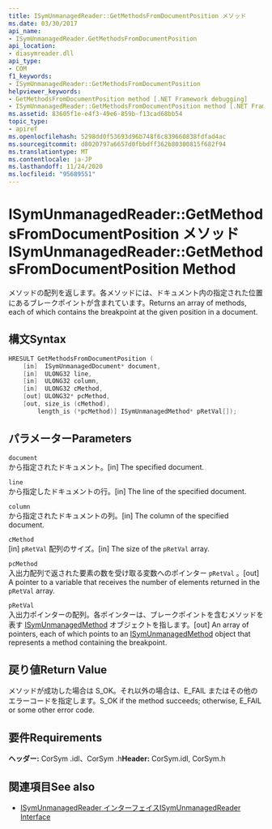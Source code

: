 ```yaml
---
title: ISymUnmanagedReader::GetMethodsFromDocumentPosition メソッド
ms.date: 03/30/2017
api_name:
- ISymUnmanagedReader.GetMethodsFromDocumentPosition
api_location:
- diasymreader.dll
api_type:
- COM
f1_keywords:
- ISymUnmanagedReader::GetMethodsFromDocumentPosition
helpviewer_keywords:
- GetMethodsFromDocumentPosition method [.NET Framework debugging]
- ISymUnmanagedReader::GetMethodsFromDocumentPosition method [.NET Framework debugging]
ms.assetid: 83605f1e-e4f3-49e6-859b-f13cad68bb54
topic_type:
- apiref
ms.openlocfilehash: 5298dd0f53693d96b748f6c839660838fdfad4ac
ms.sourcegitcommit: d8020797a6657d0fbbdff362b80300815f682f94
ms.translationtype: MT
ms.contentlocale: ja-JP
ms.lasthandoff: 11/24/2020
ms.locfileid: "95689551"
---
```

# <a name="isymunmanagedreadergetmethodsfromdocumentposition-method"></a><span data-ttu-id="c81a6-102">ISymUnmanagedReader::GetMethodsFromDocumentPosition メソッド</span><span class="sxs-lookup"><span data-stu-id="c81a6-102">ISymUnmanagedReader::GetMethodsFromDocumentPosition Method</span></span>

<span data-ttu-id="c81a6-103">メソッドの配列を返します。各メソッドには、ドキュメント内の指定された位置にあるブレークポイントが含まれています。</span><span class="sxs-lookup"><span data-stu-id="c81a6-103">Returns an array of methods, each of which contains the breakpoint at the given position in a document.</span></span>  
  
## <a name="syntax"></a><span data-ttu-id="c81a6-104">構文</span><span class="sxs-lookup"><span data-stu-id="c81a6-104">Syntax</span></span>  
  
```cpp  
HRESULT GetMethodsFromDocumentPosition (  
    [in]  ISymUnmanagedDocument* document,  
    [in]  ULONG32 line,  
    [in]  ULONG32 column,  
    [in]  ULONG32 cMethod,  
    [out] ULONG32* pcMethod,  
    [out, size_is (cMethod),  
        length_is (*pcMethod)] ISymUnmanagedMethod* pRetVal[]);  
```  
  
## <a name="parameters"></a><span data-ttu-id="c81a6-105">パラメーター</span><span class="sxs-lookup"><span data-stu-id="c81a6-105">Parameters</span></span>  

 `document`  
 <span data-ttu-id="c81a6-106">から指定されたドキュメント。</span><span class="sxs-lookup"><span data-stu-id="c81a6-106">[in] The specified document.</span></span>  
  
 `line`  
 <span data-ttu-id="c81a6-107">から指定したドキュメントの行。</span><span class="sxs-lookup"><span data-stu-id="c81a6-107">[in] The line of the specified document.</span></span>  
  
 `column`  
 <span data-ttu-id="c81a6-108">から指定されたドキュメントの列。</span><span class="sxs-lookup"><span data-stu-id="c81a6-108">[in] The column of the specified document.</span></span>  
  
 `cMethod`  
 <span data-ttu-id="c81a6-109">[in] `pRetVal` 配列のサイズ。</span><span class="sxs-lookup"><span data-stu-id="c81a6-109">[in] The size of the `pRetVal` array.</span></span>  
  
 `pcMethod`  
 <span data-ttu-id="c81a6-110">入出力配列で返された要素の数を受け取る変数へのポインター `pRetVal` 。</span><span class="sxs-lookup"><span data-stu-id="c81a6-110">[out] A pointer to a variable that receives the number of elements returned in the `pRetVal` array.</span></span>  
  
 `pRetVal`  
 <span data-ttu-id="c81a6-111">入出力ポインターの配列。各ポインターは、ブレークポイントを含むメソッドを表す [ISymUnmanagedMethod](isymunmanagedmethod-interface.md) オブジェクトを指します。</span><span class="sxs-lookup"><span data-stu-id="c81a6-111">[out] An array of pointers, each of which points to an [ISymUnmanagedMethod](isymunmanagedmethod-interface.md) object that represents a method containing the breakpoint.</span></span>  
  
## <a name="return-value"></a><span data-ttu-id="c81a6-112">戻り値</span><span class="sxs-lookup"><span data-stu-id="c81a6-112">Return Value</span></span>  

 <span data-ttu-id="c81a6-113">メソッドが成功した場合は S_OK。それ以外の場合は、E_FAIL またはその他のエラーコードを指定します。</span><span class="sxs-lookup"><span data-stu-id="c81a6-113">S_OK if the method succeeds; otherwise, E_FAIL or some other error code.</span></span>  
  
## <a name="requirements"></a><span data-ttu-id="c81a6-114">要件</span><span class="sxs-lookup"><span data-stu-id="c81a6-114">Requirements</span></span>  

 <span data-ttu-id="c81a6-115">**ヘッダー:** CorSym .idl、CorSym .h</span><span class="sxs-lookup"><span data-stu-id="c81a6-115">**Header:** CorSym.idl, CorSym.h</span></span>  
  
## <a name="see-also"></a><span data-ttu-id="c81a6-116">関連項目</span><span class="sxs-lookup"><span data-stu-id="c81a6-116">See also</span></span>

- [<span data-ttu-id="c81a6-117">ISymUnmanagedReader インターフェイス</span><span class="sxs-lookup"><span data-stu-id="c81a6-117">ISymUnmanagedReader Interface</span></span>](isymunmanagedreader-interface.md)
